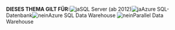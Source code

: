<Token>**DIESES THEMA GILT FÜR:**![ja](media/yes.png)SQL Server (ab 2012)![ja](media/yes.png)Azure SQL-Datenbank![nein](media/no.png)Azure SQL Data Warehouse ![nein](media/no.png)Parallel Data Warehouse </Token>


